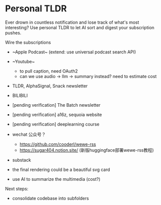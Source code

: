# Personal TLDR
Ever drown in countless notification and lose track of what's most interesting? Use personal TLDR to let AI sort and digest your subscription pushes.

Wire the subscriptions
- ~Apple Podcast~ (extend: use universal podcast search API)
- ~Youtube~
  - to pull caption, need OAuth2
  - can we use audio -> llm -> summary instead? need to estimate cost
- TLDR, AlphaSignal, Snack newsletter
- BILIBILI
- [pending verification] The Batch newsletter
- [pending verification] a16z, sequoia website
- [pending verification] deeplearning course

- wechat 公众号？
    - https://github.com/cooderl/wewe-rss
    - https://sugar404.notion.site/ (新版huggingface部署wewe-rss教程)
- substack


- the final rendering could be a beautiful svg card
- use AI to summarize the multimedia (cost?)


Next steps:
- consolidate codebase into subfolders